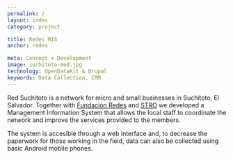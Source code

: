 ```yaml
---
permalink: /
layout: index
category: project 

title: Redes MIS
anchor: redes

meta: Concept + Development
image: suchitoto-med.jpg
technology: OpenDataKit & Drupal
keywords: Data Collection, CRM
---
```

Red Suchitoto is a network for micro and small businesses in Suchitoto, El Salvador. Together with [Fundación Redes](http://redes.org/ "Fundación Redes") and [STRO](http://www.stro-ca.org "STRO Centroamérica") we developed a Management Information System that allows the local staff to coordinate the network and improve the services provided to the members.

The system is accesible through a web interface and, to decrease the paperwork for those working in the field, data can also be collected using basic Android mobile phones.
            